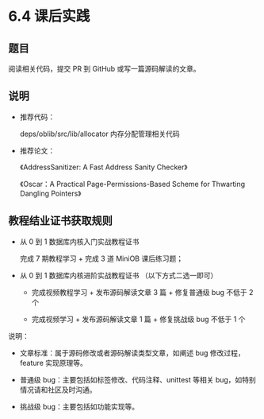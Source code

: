 # 6.4 课后实践

## 题目

阅读相关代码，提交 PR 到 GitHub 或写一篇源码解读的文章。

## 说明

- 推荐代码：

  deps/oblib/src/lib/allocator 内存分配管理相关代码

- 推荐论文：

  《AddressSanitizer: A Fast Address Sanity Checker》

  《Oscar：A Practical Page-Permissions-Based Scheme for Thwarting Dangling Pointers》

## 教程结业证书获取规则

- 从 0 到 1 数据库内核入门实战教程证书

  完成 7 期教程学习 + 完成 3 道 MiniOB 课后练习题；

- 从 0 到 1 数据库内核进阶实战教程证书 （以下方式二选一即可）

  - 完成视频教程学习 + 发布源码解读文章 3 篇 + 修复普通级 bug 不低于 2 个

  - 完成视频学习 + 发布源码解读文章 1 篇 + 修复挑战级 bug 不低于 1 个

说明：

- 文章标准：属于源码修改或者源码解读类型文章，如阐述 bug 修改过程，feature 实现原理等。

- 普通级 bug：主要包括如标签修改、代码注释、unittest 等相关 bug，如特别情况请和社区及时沟通。

- 挑战级 bug：主要包括如功能实现等。
